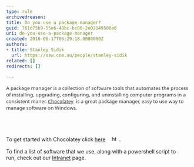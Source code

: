```yaml
---
type: rule
archivedreason: 
title: Do you use a package manager?
guid: 761d75b9-55e6-48bc-bc80-2e02149508a0
uri: do-you-use-a-package-manager
created: 2016-06-17T06:29:18.0000000Z
authors:
- title: Stanley Sidik
  url: https://ssw.com.au/people/stanley-sidik
related: []
redirects: []

---
```



<span lang="EN-US" style="color&#58;#333333;font-family&#58;&quot;segoe ui&quot;,sans-serif;font-size&#58;10pt;">A
package manager is a collection of software tools that automates the process of
installing, upgrading, configuring, and uninstalling computer programs&#160;in
a consistent maner. <a href="https&#58;//chocolatey.org/"><span style="color&#58;#333333;text-decoration&#58;none;"><span style="text-decoration&#58;underline;">Chocolatey</span></span></a> <img title="You are now leaving SSW" src="/Style%20Library/SSW/CoreImages/external.gif" alt="" /> </span><span lang="EN-US" style="color&#58;#333333;font-family&#58;&quot;segoe ui&quot;,sans-serif;font-size&#58;10pt;">is a great package manager, easy to use way to manage software on
Windows.</span>
<br><excerpt class='endintro'></excerpt><br>
<p>​</p><p>To get started with Chocolatey click <a href="https&#58;//chocolatey.org/install"><span lang="EN-US" style="text-decoration&#58;underline;">here</span></a> <img title="You are now leaving SSW" src="/Style%20Library/SSW/CoreImages/external.gif" alt="" />&#160; <img alt="https&#58;//rules.ssw.com.au/Style%20Library/SSW/CoreImages/external.gif" src="file&#58;///C&#58;/Users/STANLE~1/AppData/Local/Temp/msohtmlclip1/01/clip_image001.gif" style="margin&#58;5px;width&#58;15px;" />.</p><p>To find a list of software that we use, along with a powershell&#160;script to run,&#160;check out our <a href="https&#58;//intranet.ssw.com.au/SysAdmin/Lists/WinImageInstalledSoftware/AllItems.aspx"><span lang="EN-US" style="text-decoration&#58;underline;">Intranet</span></a> page.</p>


